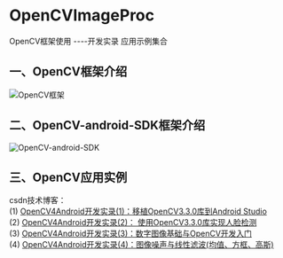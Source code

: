 # OpenCVImageProc
OpenCV框架使用 ----开发实录 应用示例集合  
 
 ## 一、OpenCV框架介绍  
 ![OpenCV框架](http://img.blog.csdn.net/20180107214758702)
 ## 二、OpenCV-android-SDK框架介绍  
 ![OpenCV-android-SDK](http://img.blog.csdn.net/20180107220825150)
 ## 三、OpenCV应用实例  
 
csdn技术博客：  
(1) [OpenCV4Android开发实录(1)：移植OpenCV3.3.0库到Android Studio](http://blog.csdn.net/andrexpert/article/details/78993533)  
(2) [OpenCV4Android开发实录(2)： 使用OpenCV3.3.0库实现人脸检测](http://blog.csdn.net/andrexpert/article/details/78992490)   
(3) [OpenCV4Android开发实录(3)：数字图像基础与OpenCV开发入门](https://blog.csdn.net/AndrExpert/article/details/79889136)   
(4) [ OpenCV4Android开发实录(4)：图像噪声与线性滤波(均值、方框、高斯)](https://blog.csdn.net/AndrExpert/article/details/80183965)   
